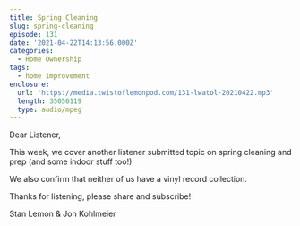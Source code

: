 ```yaml
---
title: Spring Cleaning
slug: spring-cleaning
episode: 131
date: '2021-04-22T14:13:56.000Z'
categories:
  - Home Ownership
tags:
  - home improvement
enclosure:
  url: 'https://media.twistoflemonpod.com/131-lwatol-20210422.mp3'
  length: 35056119
  type: audio/mpeg
---
```


Dear Listener,

This week, we cover another listener submitted topic on spring cleaning and prep (and some indoor stuff too!)

We also confirm that neither of us have a vinyl record collection.

Thanks for listening, please share and subscribe!

Stan Lemon & Jon Kohlmeier

